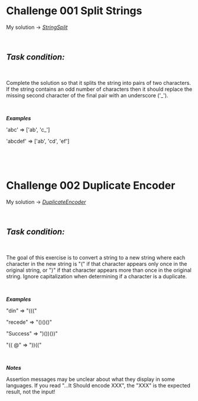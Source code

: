 # Challenge 001 Split Strings

My solution -> *[StringSplit](P001StringSplit/StringSplit.java)*

<br/>

## **_Task condition:_**

<br/>

Complete the solution so that it splits the string into pairs of two characters. If the string contains an odd number of characters then it should replace the missing second character of the final pair with an underscore ('_').

<br/>

**_Examples_**

'abc' =>  ['ab', 'c_']

'abcdef' => ['ab', 'cd', 'ef']

#

<br/>

# Challenge 002 Duplicate Encoder

My solution -> *[DuplicateEncoder](P002DuplicateEncoder/DuplicateEncoder.java)*

<br/>

## **_Task condition:_**

<br/>

The goal of this exercise is to convert a string to a new string where each character in the new string is "(" if that character appears only once in the original string, or ")" if that character appears more than once in the original string. Ignore capitalization when determining if a character is a duplicate.

<br/>

**_Examples_**

"din"      =>  "((("

"recede"   =>  "()()()"

"Success"  =>  ")())())"

"(( @"     =>  "))((" 

<br/>

**_Notes_**

Assertion messages may be unclear about what they display in some languages. If you read "...It Should encode XXX", the "XXX" is the expected result, not the input!

#

<br/>